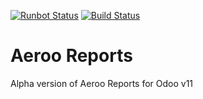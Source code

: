 [![Runbot Status](https://runbot.odoo-community.org/runbot/badge/flat/250/13.0.svg)](https://runbot.odoo-community.org/runbot/repo/github-com-oca-server-ux-250)
[![Build Status](https://travis-ci.org/aeroo/aeroo_reports.svg?branch=13.0)](https://travis-ci.org/aeroo/aeroo_reports)

Aeroo Reports
=============

Alpha version of Aeroo Reports for Odoo v11
